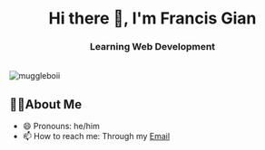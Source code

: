 <h1 align="center">Hi there 👋, I'm Francis Gian </h1>
<h3 align="center">Learning Web Development</h3>

<br>
<img src="https://komarev.com/ghpvc/?username=muggleboii&color=blue&style=plastic" alt="muggleboii" />

## 👨‍💻About Me
 - 😄 Pronouns: he/him
 - 📫 How to reach me: Through my <a href="mailto:francisgian.fgm@gmail.com">Email</a>
 

<!--
**muggleboii/muggleboii** is a ✨ _special_ ✨ repository because its `README.md` (this file) appears on your GitHub profile.

Here are some ideas to get you started:

- 🔭 I’m currently working on ...

- 👯 I’m looking to collaborate on ...
- 🤔 I’m looking for help with ...
- 💬 Ask me about ...

-->

